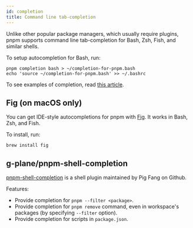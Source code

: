 ```yaml
---
id: completion
title: Command line tab-completion
---
```


Unlike other popular package managers, which usually require plugins, pnpm
supports command line tab-completion for Bash, Zsh, Fish, and similar shells.

To setup autocompletion for Bash, run:

```text
pnpm completion bash > ~/completion-for-pnpm.bash
echo 'source ~/completion-for-pnpm.bash' >> ~/.bashrc
```

To see examples of completion, read [this article].

[this article]: https://medium.com/pnpm/pnpm-v4-9-comes-with-command-completion-a411715260b4

## Fig (on macOS only)

You can get IDE-style autocompletions for pnpm with [Fig]. It works in Bash, Zsh, and Fish.

To install, run:

```text
brew install fig
```

[Fig]: https://fig.io/

## g-plane/pnpm-shell-completion

[pnpm-shell-completion] is a shell plugin maintained by Pig Fang on Github.

Features:

- Provide completion for `pnpm --filter <package>`.
- Provide completion for `pnpm remove` command, even in workspace's packages (by specifying `--filter` option).
- Provide completion for scripts in `package.json`.

[pnpm-shell-completion]: https://github.com/g-plane/pnpm-shell-completion
